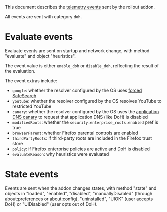 This document describes the [telemetry events] sent by the rollout addon.

All events are sent with category `doh`.

# Evaluate events

Evaluate events are sent on startup and network change, with method "evaluate" and object "heuristics".

The event value is either `enable_doh` or `disable_doh`, reflecting the result of the evaluation.

The event extras include:
* `google`: whether the resolver configured by the OS uses [forced SafeSearch]
* `youtube`: whether the resolver configured by the OS resolves YouTube to restricted YouTube
* `canary`: whether the resolver configured by the OS uses the [application DNS canary] to request that application DNS (like DoH) is disabled
* `modifiedRoots`: whether the `security.enterprise_roots.enabled` pref is true
* `browserParent`: whether Firefox parental controls are enabled
* `thirdPartyRoots`: if third-party roots are included in the Firefox trust store
* `policy`: if Firefox enterprise policies are active and DoH is disabled
* `evaluateReason`: why heuristics were evaluated

# State events


Events are sent when the addon changes states, with method "state" and
objects in "loaded", "enabled", "disabled",
"manuallyDisabled" (through about:preferences or about:config), "uninstalled",
"UIOK" (user accepts DoH) or "UIDisabled" (user opts out of DoH).

[application DNS canary]: https://support.mozilla.org/en-US/kb/canary-domain-use-application-dnsnet
[forced SafeSearch]: https://support.google.com/websearch/answer/186669?hl=en
[telemetry events]: https://firefox-source-docs.mozilla.org/toolkit/components/telemetry/collection/events.html
